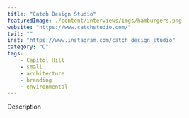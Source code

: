 ```yaml
---
title: "Catch Design Studio"
featuredImage: ./content/interviews/imgs/hamburgers.png
website: "https://www.catchstudio.com/"
twit: ""
inst: "https://www.instagram.com/catch_design_studio"
category: "C"
tags:
    - Capitol Hill
    - small
    - architecture
    - branding
    - environmental
---
```


Description
